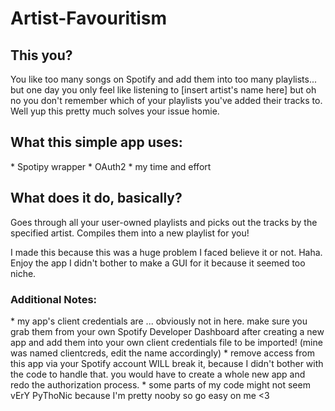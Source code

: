 # Artist-Favouritism

<h2>This you?</h2>
You like too many songs on Spotify and add them into too many playlists... but one day you only feel like listening to [insert artist's name here] but oh no you don't remember which of your playlists you've added their tracks to. Well yup this pretty much solves your issue homie.

<h2>What this simple app uses:</h2>
* Spotipy wrapper
* OAuth2
* my time and effort

<h2>What does it do, basically?</h2>
Goes through all your user-owned playlists and picks out the tracks by the specified artist. Compiles them into a new playlist for you! 

I made this because this was a huge problem I faced believe it or not. Haha. Enjoy the app I didn't bother to make a GUI for it because it seemed too niche.

<h3>Additional Notes: </h3>
* my app's client credentials are ... obviously not in here. make sure you grab them from your own Spotify Developer Dashboard after creating a new app and add them into your own client credentials file to be imported! (mine was named clientcreds, edit the name accordingly)
* remove access from this app via your Spotify account WILL break it, because I didn't bother with the code to handle that. you would have to create a whole new app and redo the authorization process.
* some parts of my code might not seem vErY PyThoNic because I'm pretty nooby so go easy on me <3
